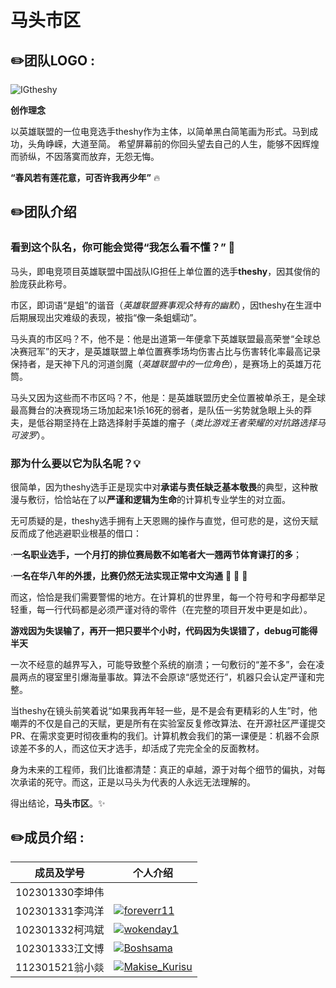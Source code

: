 # 马头市区
## :pencil2:团队LOGO :

![IGtheshy](https://github.com/Boshsama/IG-theshyBigHorseHead/blob/main/TeamLogo.jpg "马头")

**创作理念**

以英雄联盟的一位电竞选手theshy作为主体，以简单黑白简笔画为形式。马到成功，头角峥嵘，大道至简。
希望屏幕前的你回头望去自己的人生，能够不因辉煌而骄纵，不因落寞而放弃，无怨无悔。

**“春风若有莲花意，可否许我再少年”**	:fire:

##  :pencil2:团队介绍
### 看到这个队名，你可能会觉得“我怎么看不懂？” :speech_balloon:

马头，即电竞项目英雄联盟中国战队IG担任上单位置的选手**theshy**，因其俊俏的脸庞获此称号。

市区，即词语“是蛆”的谐音（*英雄联盟赛事观众特有的幽默*），因theshy在生涯中后期展现出灾难级的表现，被指“像一条蛆蠕动”。

马头真的市区吗？不，他不是：他是出道第一年便拿下英雄联盟最高荣誉“全球总决赛冠军”的天才，是英雄联盟上单位置赛季场均伤害占比与伤害转化率最高记录保持者，是天神下凡的河道剑魔（*英雄联盟中的一位角色*），是赛场上的英雄万花筒。

马头又因为这些而不市区吗？不，他是：是英雄联盟历史全位置被单杀王，是全球最高舞台的决赛现场三场加起来1杀16死的弱者，是队伍一劣势就急眼上头的莽夫，是低谷期坚持在上路选择射手英雄的瘤子（*类比游戏王者荣耀的对抗路选择马可波罗*）。

### 那为什么要以它为队名呢？:bulb:

很简单，因为theshy选手正是现实中对**承诺与责任缺乏基本敬畏**的典型，这种散漫与敷衍，恰恰站在了以**严谨和逻辑为生命**的计算机专业学生的对立面。

无可质疑的是，theshy选手拥有上天恩赐的操作与直觉，但可悲的是，这份天赋反而成了他逃避职业根基的借口：

·**一名职业选手，一个月打的排位赛局数不如笔者大一翘两节体育课打的多**；

·**一名在华八年的外援，比赛仍然无法实现正常中文沟通** :poop: :poop: :poop:

而这，恰恰是我们需要警惕的地方。在计算机的世界里，每一个符号和字母都举足轻重，每一行代码都是必须严谨对待的零件（在完整的项目开发中更是如此）。

**游戏因为失误输了，再开一把只要半个小时，代码因为失误错了，debug可能得半天**

一次不经意的越界写入，可能导致整个系统的崩溃；一句敷衍的“差不多”，会在凌晨两点的寝室里引爆海量事故。算法不会原谅“感觉还行”，机器只会认定严谨和完整。

当theshy在镜头前笑着说“如果我再年轻一些，是不是会有更精彩的人生”时，他嘲弄的不仅是自己的天赋，更是所有在实验室反复修改算法、在开源社区严谨提交PR、在需求变更时彻夜重构的我们。计算机教会我们的第一课便是：机器不会原谅差不多的人，而这位天才选手，却活成了完完全全的反面教材。

身为未来的工程师，我们比谁都清楚：真正的卓越，源于对每个细节的偏执，对每次承诺的死守。而这，正是以马头为代表的人永远无法理解的。

得出结论，**马头市区**。:sparkles:

## :pencil2:成员介绍 :

|  成员及学号    | 个人介绍  |
|  ----  | ----  |
| 102301330李坤伟  |  |
| 102301331李鸿洋  | [![foreverr11](https://avatars.githubusercontent.com/u/233679587?v=4)](https://github.com/Boshsama/IG-theshyBigHorseHead/blob/main/Self-introduction/Hongyang%20Li.md) |
| 102301332柯鸿斌  | [![wokenday1](https://avatars.githubusercontent.com/u/143888766?v=4)](https://github.com/Boshsama/IG-theshyBigHorseHead/blob/main/Self-introduction/Hongbin%20Ke.md) |
| 102301333江文博  | [![Boshsama](https://avatars.githubusercontent.com/u/143994624?v=4)](https://github.com/Boshsama/IG-theshyBigHorseHead/blob/main/Self-introduction/Wenbo%20Jiang.md) |
| 112301521翁小燚  | [![Makise_Kurisu](https://avatars.githubusercontent.com/u/183702140?v=4)](https://github.com/Boshsama/IG-theshyBigHorseHead/blob/main/Self-introduction/Xiaoyi%20Weng.md) |
